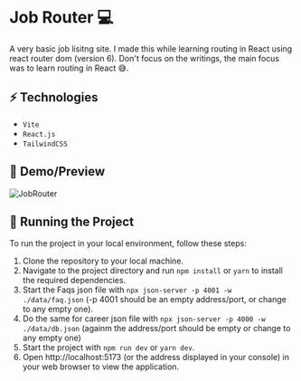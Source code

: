 # Job Router 💻

A very basic job lisitng site. I made this while learning routing in React using react router dom (version 6). Don't focus on the writings, the main focus was to learn routing in React 😅.

## ⚡ Technologies

- `Vite`
- `React.js`
- `TailwindCSS`

## 🎥 Demo/Preview

![JobRouter](https://github.com/Khusro-S/Job-Router/assets/149171453/b95a7110-f4d4-465b-b25d-e169ce6b4dc2)

## 🚦 Running the Project

To run the project in your local environment, follow these steps:

1. Clone the repository to your local machine.
2. Navigate to the project directory and run `npm install` or `yarn` to install the required dependencies.
3. Start the Faqs json file with `npx json-server -p 4001 -w ./data/faq.json` (-p 4001 should be an empty address/port, or change to any empty one).
4. Do the same for career json file with `npx json-server -p 4000 -w ./data/db.json` (againm the address/port should be empty or change to any empty one)
5. Start the project with `npm run dev` or `yarn dev`.
6. Open http://localhost:5173 (or the address displayed in your console) in your web browser to view the application.


